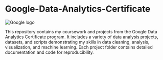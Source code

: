 # Google-Data-Analytics-Certificate
![Google logo](https://github.com/irinagetman1973/Google-Data-Analytics-Certificate/blob/main/0%20(1).png)

This repository contains my coursework and projects from the Google Data Analytics Certificate program. It includes a variety of data analysis projects, datasets, and scripts demonstrating my skills in data cleaning, analysis, visualization, and machine learning. Each project folder contains detailed documentation and code for reproducibility.
